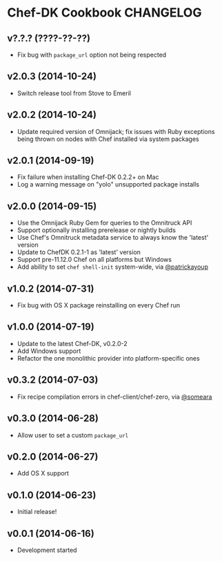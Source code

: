 Chef-DK Cookbook CHANGELOG
==========================

v?.?.? (????-??-??)
-------------------
* Fix bug with `package_url` option not being respected

v2.0.3 (2014-10-24)
-------------------
* Switch release tool from Stove to Emeril

v2.0.2 (2014-10-24)
-------------------
* Update required version of Omnijack; fix issues with Ruby exceptions being
  thrown on nodes with Chef installed via system packages

v2.0.1 (2014-09-19)
-------------------
* Fix failure when installing Chef-DK 0.2.2+ on Mac
* Log a warning message on "yolo" unsupported package installs

v2.0.0 (2014-09-15)
-------------------
* Use the Omnijack Ruby Gem for queries to the Omnitruck API
* Support optionally installing prerelease or nightly builds
* Use Chef's Omnitruck metadata service to always know the 'latest' version
* Update to ChefDK 0.2.1-1 as 'latest' version
* Support pre-11.12.0 Chef on all platforms but Windows
* Add ability to set `chef shell-init` system-wide, via [@patrickayoup][]

[@patrickayoup]: https://github.com/patrickayoup

v1.0.2 (2014-07-31)
-------------------
* Fix bug with OS X package reinstalling on every Chef run

v1.0.0 (2014-07-19)
-------------------
* Update to the latest Chef-DK, v0.2.0-2
* Add Windows support
* Refactor the one monolithic provider into platform-specific ones

v0.3.2 (2014-07-03)
-------------------
* Fix recipe compilation errors in chef-client/chef-zero, via [@someara][]

[@someara]: https://github.com/someara


v0.3.0 (2014-06-28)
-------------------
* Allow user to set a custom `package_url`


v0.2.0 (2014-06-27)
-------------------
* Add OS X support


v0.1.0 (2014-06-23)
-------------------
- Initial release!


v0.0.1 (2014-06-16)
-------------------
- Development started
